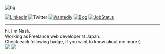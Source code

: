 <!-- 
  * バッジ: sheilds.ioにて発行。:https://shields.io/
-->

![bg](https://user-images.githubusercontent.com/26793088/87241800-8aeed080-c461-11ea-96f7-9cc7bf591a2c.jpeg)

<div>
 <!-- Linkedin -->
 <span>
 <a href="https://www.linkedin.com/in/snamiki1212"><img src="https://img.shields.io/badge/LinkedIn--_.svg?style=social&logo=linkedin" alt="LinkedIn"></a>
  </span>


 <!-- Twitter -->
 <span>
 <a src="https://twitter.com/snamiki1212"><img src="https://img.shields.io/twitter/follow/snamiki1212?label=Twitter" alt="Twitter" /></a>
 </span>

 <!-- Wantedly -->
 <span>
 <a href="https://www.wantedly.com/users/103593293"><img src="https://img.shields.io/badge/W-Wantedly-%2300A4BB" alt="Wantedly"></a>
 </span>

 <!-- Blog -->
 <span>
 <a href="https://snamiki1212.com"><img src="https://img.shields.io/badge/Blog-Lunash-%239932CC" alt="Blog"></a>
 </span>

 <!-- Job status -->
 <span>
 <a href="https://gist.github.com/snamiki1212/2681ec95818d6d4afdd20b98a60f3d83"><img src="https://img.shields.io/badge/JobStatus-%E8%89%AF%E3%81%84%E6%A1%88%E4%BB%B6%E3%81%8C%E3%81%82%E3%82%8C%E3%81%B0-yellow" alt="JobStatus"></a>
 </span>
</div>

<hr />

<div>
  hi, I'm Nash.<br />
  Working as Freelance web developer at Japan.<br />
  Check each following badge, if you want to know about me more :)<br />
</div>

<div>
 <a href="https://github.com/anuraghazra/github-readme-stats">
   <img align="left" src="https://github-readme-stats.vercel.app/api?username=snamiki1212&count_private=true&show_icons=true" />
 </a>
 <a href="https://github.com/anuraghazra/github-readme-stats">
   <img align="left" src="https://github-readme-stats.vercel.app/api/top-langs/?username=snamiki1212&layout=compact" />
 </a>
 <div>
